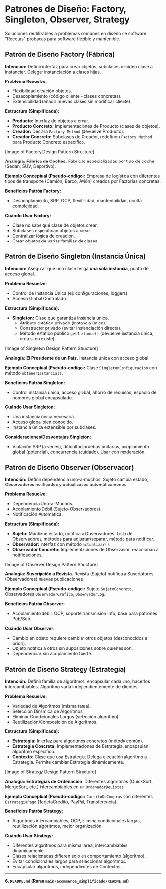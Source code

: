 # Patrones de Diseño: Factory, Singleton, Observer, Strategy

Soluciones reutilizables a problemas comunes en diseño de software. "Recetas" probadas para software flexible y mantenible.

## Patrón de Diseño Factory (Fábrica)

**Intención:**  Definir interfaz para crear objetos, subclases deciden clase a instanciar. Delegar instanciación a clases hijas.

**Problema Resuelve:**

*   Flexibilidad creación objetos.
*   Desacoplamiento (código cliente - clases concretas).
*   Extensibilidad (añadir nuevas clases sin modificar cliente).

**Estructura (Simplificada):**

*   **Producto:** Interfaz de objetos a crear.
*   **Producto Concreto:** Implementaciones de Producto (clases de objetos).
*   **Creador:** Declara `Factory Method` (devuelve Producto).
*   **Creador Concreto:** Subclases de Creador, redefinen `Factory Method` para Producto Concreto específico.

[Image of Factory Design Pattern Structure]

**Analogía: Fábrica de Coches.** Fábricas especializadas por tipo de coche (Sedan, SUV, Deportivo).

**Ejemplo Conceptual (Pseudo-código):**  Empresa de logística con diferentes tipos de transporte (Camión, Barco, Avión) creados por Factorías concretas.

**Beneficios Patrón Factory:**

*   Desacoplamiento, SRP, OCP, flexibilidad, mantenibilidad, oculta complejidad.

**Cuándo Usar Factory:**

*   Clase no sabe qué clase de objetos crear.
*   Subclases especifican objetos a crear.
*   Centralizar lógica de creación.
*   Crear objetos de varias familias de clases.

## Patrón de Diseño Singleton (Instancia Única)

**Intención:** Asegurar que una clase tenga **una sola instancia**, punto de acceso global.

**Problema Resuelve:**

*   Control de Instancia Única (ej: configuraciones, loggers).
*   Acceso Global Controlado.

**Estructura (Simplificada):**

*   **Singleton:** Clase que garantiza instancia única.
    *   Atributo estático privado (instancia única).
    *   Constructor privado (evitar instanciación directa).
    *   Método estático público `getInstance()` (devuelve instancia única, crea si no existe).

[Image of Singleton Design Pattern Structure]

**Analogía: El Presidente de un País.** Instancia única con acceso global.

**Ejemplo Conceptual (Pseudo-código):** Clase `SingletonConfiguracion` con método `obtenerInstancia()`.

**Beneficios Patrón Singleton:**

*   Control instancia única, acceso global, ahorro de recursos, espacio de nombres global encapsulado.

**Cuándo Usar Singleton:**

*   Una instancia única necesaria.
*   Acceso global bien conocido.
*   Instancia única extensible por subclases.

**Consideraciones/Desventajas Singleton:**

*   Violación SRP (a veces), dificultad pruebas unitarias, acoplamiento global (potencial), concurrencia (cuidado).  Usar con moderación.

## Patrón de Diseño Observer (Observador)

**Intención:** Definir dependencia uno-a-muchos. Sujeto cambia estado, Observadores notificados y actualizados automáticamente.

**Problema Resuelve:**

*   Dependencia Uno-a-Muchos.
*   Acoplamiento Débil (Sujeto-Observadores).
*   Notificación Automática.

**Estructura (Simplificada):**

*   **Sujeto:**  Mantiene estado, notifica a Observadores. Lista de Observadores, métodos para adjuntar/separar, método para notificar.
*   **Observador:** Interfaz con método `actualizar()`.
*   **Observador Concreto:** Implementaciones de Observador, reaccionan a notificaciones.

[Image of Observer Design Pattern Structure]

**Analogía: Suscripción a Revista.** Revista (Sujeto) notifica a Suscriptores (Observadores) nuevas publicaciones.

**Ejemplo Conceptual (Pseudo-código):**  Sujeto `SujetoConcreto`, Observadores `ObservadorGrafico`, `ObservadorLog`.

**Beneficios Patrón Observer:**

*   Acoplamiento débil, OCP, soporte transmisión info, base para patrones Pub/Sub.

**Cuándo Usar Observer:**

*   Cambio en objeto requiere cambiar otros objetos (desconocidos a priori).
*   Objeto notifica a otros sin suposiciones sobre quiénes son.
*   Dependencias sin acoplamiento fuerte.

## Patrón de Diseño Strategy (Estrategia)

**Intención:** Definir familia de algoritmos, encapsular cada uno, hacerlos intercambiables. Algoritmo varía independientemente de clientes.

**Problema Resuelve:**

*   Variedad de Algoritmos (misma tarea).
*   Selección Dinámica de Algoritmos.
*   Eliminar Condicionales Largos (selección algoritmo).
*   Reutilización/Composición de Algoritmos.

**Estructura (Simplificada):**

*   **Estrategia:** Interfaz para algoritmos concretos (método común).
*   **Estrategia Concreta:** Implementaciones de Estrategia, encapsulan algoritmo específico.
*   **Contexto:**  Clase que usa Estrategia. Delega ejecución algoritmo a Estrategia. Permite cambiar Estrategia dinámicamente.

[Image of Strategy Design Pattern Structure]

**Analogía: Estrategias de Ordenación.** Diferentes algoritmos (QuickSort, MergeSort, etc.) intercambiables en un `OrdenadorDeListas`.

**Ejemplo Conceptual (Pseudo-código):**  `CarritoDeCompras` con diferentes `EstrategiaPago` (TarjetaCredito, PayPal, Transferencia).

**Beneficios Patrón Strategy:**

*   Algoritmos intercambiables, OCP, elimina condicionales largas, reutilización algoritmos, mejor organización.

**Cuándo Usar Strategy:**

*   Diferentes algoritmos para misma tarea, intercambiables dinámicamente.
*   Clases relacionadas difieren solo en comportamiento (algoritmo).
*   Evitar condicionales largos para seleccionar algoritmos.
*   Encapsular algoritmos, independientes de Contextos.

---

**6.  `README.md` (Rama `main/ecommerce_simplificado/README.md`)**
